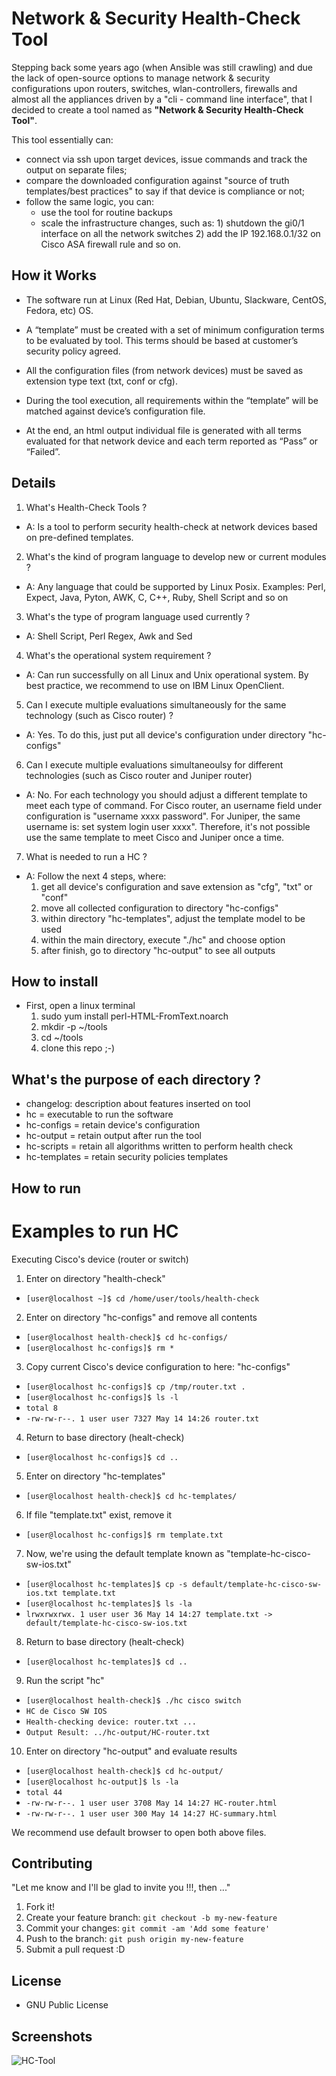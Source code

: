 # Network & Security Health-Check Tool
Stepping back some years ago (when Ansible was still crawling) and due the lack of open-source options to manage network & security configurations upon routers, switches, wlan-controllers, firewalls and almost all the appliances driven by a "cli - command line interface", that I decided to create a tool named as <b>"Network & Security Health-Check Tool"</b>.

This tool essentially can:
- connect via ssh upon target devices, issue commands and track the output on separate files;
- compare the downloaded configuration against "source of truth templates/best practices" to say if that device is compliance or not;
- follow the same logic, you can:
    - use the tool for routine backups
    - scale the infrastructure changes, such as: 1) shutdown the gi0/1 interface on all the network switches 2) add the IP 192.168.0.1/32 on Cisco ASA firewall rule and so on.

## How it Works

- The software run at Linux (Red Hat, Debian, Ubuntu, Slackware, CentOS, Fedora, etc) OS.

- A “template” must be created with a set of minimum configuration terms to be evaluated by tool. This terms should be based at customer’s security policy agreed.

- All the configuration files (from network devices) must be saved as extension type text (txt, conf or cfg).

- During the tool execution, all requirements within the “template” will be matched against device’s configuration file.

- At the end, an html output individual file is generated with all terms evaluated for that network device and each term reported as “Pass” or “Failed”.

## Details
1. What's Health-Check Tools ?
- A: Is a tool to perform security health-check at network devices based on pre-defined templates.

2. What's the kind of program language to develop new or current modules ?
- A: Any language that could be supported by Linux Posix. Examples: Perl, Expect, Java, Pyton, AWK, C,
C++, Ruby, Shell Script and so on

3. What's the type of program language used currently ?
- A: Shell Script, Perl Regex, Awk and Sed

4. What's the operational system requirement ?
- A: Can run successfully on all Linux and Unix operational system. By best practice, we recommend to
use on IBM Linux OpenClient.

5. Can I execute multiple evaluations simultaneously for the same technology (such as Cisco router) ?
- A: Yes. To do this, just put all device's configuration under directory "hc-configs"

6. Can I execute multiple evaluations simultaneoulsy for different technologies (such as Cisco router
and Juniper router)
- A: No. For each technology you should adjust a different template to meet each type of command. For
Cisco router, an username field under configuration is "username xxxx password". For Juniper, the same
username is: set system login user xxxx". Therefore, it's not possible use the same template to meet Cisco
and Juniper once a time.

7. What is needed to run a HC ?
- A: Follow the next 4 steps, where:
    1. get all device's configuration and save extension as "cfg", "txt" or "conf"
    2. move all collected configuration to directory "hc-configs"
    3. within directory "hc-templates", adjust the template model to be used
    4. within the main directory, execute "./hc" and choose option
    5. after finish, go to directory "hc-output" to see all outputs

## How to install
- First, open a linux terminal
    1. sudo yum install perl-HTML-FromText.noarch
    2. mkdir -p ~/tools
    3. cd ~/tools
    4. clone this repo ;-)

## What's the purpose of each directory ?
- changelog: description about features inserted on tool
- hc = executable to run the software
- hc-configs = retain device's configuration
- hc-output = retain output after run the tool
- hc-scripts = retain all algorithms written to perform health check
- hc-templates = retain security policies templates

## How to run
# Examples to run HC
Executing Cisco's device (router or switch)

1. Enter on directory "health-check"
- `[user@localhost ~]$ cd /home/user/tools/health-check`

2. Enter on directory "hc-configs" and remove all contents
- `[user@localhost health-check]$ cd hc-configs/`
- `[user@localhost hc-configs]$ rm *`

3. Copy current Cisco's device configuration to here: "hc-configs"
- `[user@localhost hc-configs]$ cp /tmp/router.txt .`
- `[user@localhost hc-configs]$ ls -l`
- `total 8`
- `-rw-rw-r--. 1 user user 7327 May 14 14:26 router.txt`

4. Return to base directory (healt-check)
- `[user@localhost hc-configs]$ cd ..`

5. Enter on directory "hc-templates"
- `[user@localhost health-check]$ cd hc-templates/`

6. If file "template.txt" exist, remove it
- `[user@localhost hc-configs]$ rm template.txt`

7. Now, we're using the default template known as "template-hc-cisco-sw-ios.txt"
- `[user@localhost hc-templates]$ cp -s default/template-hc-cisco-sw-ios.txt template.txt`
- `[user@localhost hc-templates]$ ls -la`
- `lrwxrwxrwx. 1 user user 36 May 14 14:27 template.txt -> default/template-hc-cisco-sw-ios.txt`

8. Return to base directory (healt-check)
- `[user@localhost hc-templates]$ cd ..`

9. Run the script "hc"
- `[user@localhost health-check]$ ./hc cisco switch`
- `HC de Cisco SW IOS`
- `Health-checking device: router.txt ...`
- `Output Result: ../hc-output/HC-router.txt`

10. Enter on directory "hc-output" and evaluate results
- `[user@localhost health-check]$ cd hc-output/`
- `[user@localhost hc-output]$ ls -la`
- `total 44`
- `-rw-rw-r--. 1 user user 3708 May 14 14:27 HC-router.html`
- `-rw-rw-r--. 1 user user 300 May 14 14:27 HC-summary.html`

We recommend use default browser to open both above files.
 
## Contributing

"Let me know and I'll be glad to invite you !!!, then ..."

1. Fork it!
2. Create your feature branch: `git checkout -b my-new-feature`
3. Commit your changes: `git commit -am 'Add some feature'`
4. Push to the branch: `git push origin my-new-feature`
5. Submit a pull request :D

## License
- GNU Public License

## Screenshots
![HC-Tool](https://github.com/robertson-diasjr/tools/blob/main/hc-diagram.jpg)
